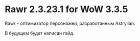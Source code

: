 # Rawr 2.3.23.1 for WoW 3.3.5

Rawr - оптимизатор персонажей, разработанным Astrylian.

В будущем будет написан гайд.
